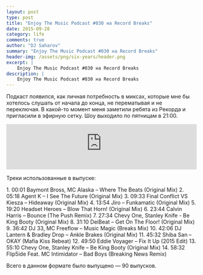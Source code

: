 ```yaml
---
layout: post
type: post
title: "Enjoy The Music Podcast #030 на Record Breaks"
date: 2015-09-28
category: life
comments: true
author: "DJ Saharov"
summary: "Enjoy The Music Podcast #030 на Record Breaks"
header-img: /assets/png/six-years/header.png
excerpt: |
    Enjoy The Music Podcast #030 на Record Breaks
description: |
    Enjoy The Music Podcast #030 на Record Breaks
---
```


<p>
<span class="firstcharacter">П</span>одкаст появился, как личная потребность в миксах, которые мне бы хотелось слушать от начала до конца, не перематывая и не переключая. В какой-то момент меня заметили ребята из Рекорда и пригласили в эфирную сетку. Шоу выходило по пятницам в 21:00.
</p>

<iframe width="100%" height="120" src="https://player-widget.mixcloud.com/widget/iframe/?hide_cover=1&feed=%2Fdjsaharovofficial%2Fenjoy-the-music-podcast-030%2F" frameborder="0" allow="encrypted-media; fullscreen; autoplay; idle-detection; speaker-selection; web-share;" ></iframe>

<p>Треки использованные в выпуске:</p>
1. 00:01 Baymont Bross, MC Alaska – Where The Beats (Original Mix)
2. 05:18 Agent K – I See The Future (Original Mix)
3. 09:33 Final Conflict VS Kiesza  – Hideaway (Original Mix)
4. 13:54 Jiro – Funkamatic (Original Mix)
5. 19:20 Headset Heroes – Blow That Horn! (Original Mix)
6. 23:44 Calvin Harris – Bounce (The Push Remix)
7. 27:34 Chevy One, Stanley Knife - Be King Booty (Original Mix)
8. 31:10 DeiBeat – Get On The Floor! (Original Mix)
9. 36:42 DJ 33, MC Freeflow – Music Magic (Breaks Mix)
10. 42:06 DJ Lantern & Bradley Drop – Ankle Brakes (Original Mix)
11. 45:32 Shiba San – OKAY (Mafia Kiss Rebeat)
12. 49:50 Eddie Voyager – Fix It Up (2015 Edit)
13. 55:10 Chevy One, Stanley Knife – Be King Booty (Original Mix)
14. 58:32 Flip5ide Feat. MC Intimidator – Bad Boys (Breaking News Remix)

<p>Всего в данном формате было выпущено &mdash; 90 выпусков.</p>